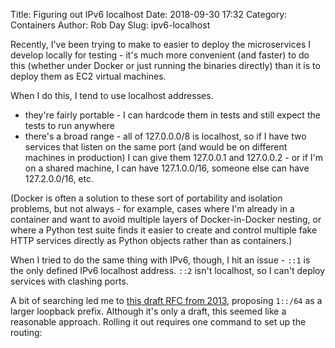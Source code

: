 Title: Figuring out IPv6 localhost
Date: 2018-09-30 17:32
Category: Containers
Author: Rob Day
Slug: ipv6-localhost

Recently, I've been trying to make to easier to deploy the microservices I develop locally for testing - it's much more convenient (and faster) to do this (whether under Docker or just running the binaries directly) than it is to deploy them as EC2 virtual machines.

When I do this, I tend to use localhost addresses.

- they're fairly portable - I can hardcode them in tests and still expect the tests to run anywhere
- there's a broad range - all of 127.0.0.0/8 is localhost, so if I have two services that listen on the same port (and would be on different machines in production) I can give them 127.0.0.1 and 127.0.0.2 - or if I'm on a shared machine, I can have 127.1.0.0/16, someone else can have 127.2.0.0/16, etc.

(Docker is often a solution to these sort of portability and isolation problems, but not always - for example, cases where I'm already in a container and want to avoid multiple layers of Docker-in-Docker nesting, or where a Python test suite finds it easier to create and control multiple fake HTTP services directly as Python objects rather than as containers.)

When I tried to do the same thing with IPv6, though, I hit an issue - `::1` is the only defined IPv6 localhost address. `::2` isn't localhost, so I can't deploy services with clashing ports.

A bit of searching led me to [this draft RFC from 2013](https://tools.ietf.org/id/draft-smith-v6ops-larger-ipv6-loopback-prefix-04.html), proposing `1::/64` as a larger loopback prefix. Although it's only a draft, this seemed like a reasonable approach. Rolling it out requires one command to set up the routing:
